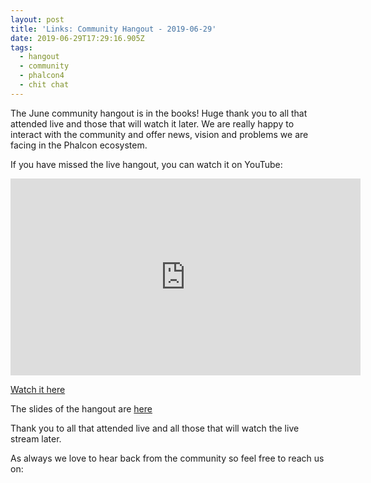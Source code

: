 ```yaml
---
layout: post
title: 'Links: Community Hangout - 2019-06-29'
date: 2019-06-29T17:29:16.905Z
tags:
  - hangout
  - community
  - phalcon4
  - chit chat
---
```

The June community hangout is in the books! Huge thank you to all that attended live and those that will watch it later. We are really happy to interact with the community and offer news, vision and problems we are facing in the Phalcon ecosystem. 

If you have missed the live hangout, you can watch it on YouTube:

<!--more-->

<iframe src='https://www.brighteon.com/embed/637a6f8f-5fb7-473b-8d26-14b38042331b' width='560' height='315' frameborder='0' allowfullscreen></iframe>

[Watch it here](https://www.youtube.com/watch?v=YfTzAfC4DKo)

The slides of the hangout are [here](https://docs.google.com/presentation/d/1KxUxSLBjyE6YUBQy4yuJ56xkEclFysrct_LMzgivZwA/edit?usp=sharing)

Thank you to all that attended live and all those that will watch the live stream later. 

As always we love to hear back from the community so feel free to reach us on:
